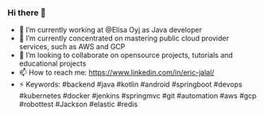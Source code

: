 ### Hi there 👋

- 🔭 I’m currently working at @Elisa Oyj as Java developer
- 🌱 I’m currently concentrated on mastering public cloud provider services, such as AWS and GCP
- 👯 I’m looking to collaborate on opensource projects, tutorials and educational projects
- 📫 How to reach me: https://www.linkedin.com/in/eric-jalal/
- ⚡ Keywords: #backend #java #kotlin #android #springboot #devops #kubernetes #docker #jenkins #springmvc #git #automation #aws #gcp #robottest #Jackson #elastic #redis 
